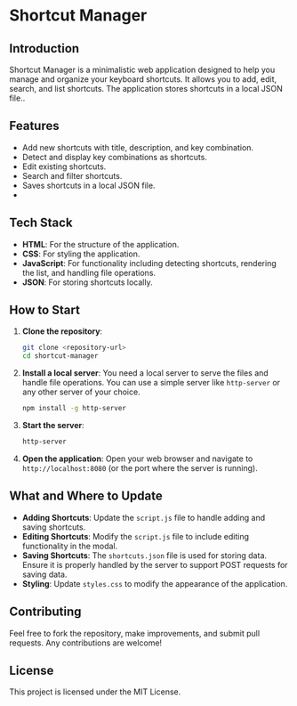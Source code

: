 # Shortcut Manager

## Introduction

Shortcut Manager is a minimalistic web application designed to help you manage and organize your keyboard shortcuts. It allows you to add, edit, search, and list shortcuts. The application stores shortcuts in a local JSON file..

## Features

- Add new shortcuts with title, description, and key combination.
- Detect and display key combinations as shortcuts.
- Edit existing shortcuts.
- Search and filter shortcuts.
- Saves shortcuts in a local JSON file.
- 

## Tech Stack

- **HTML**: For the structure of the application.
- **CSS**: For styling the application.
- **JavaScript**: For functionality including detecting shortcuts, rendering the list, and handling file operations.
- **JSON**: For storing shortcuts locally.

## How to Start

1. **Clone the repository**:

    ```sh
    git clone <repository-url>
    cd shortcut-manager
    ```

2. **Install a local server**: 
   You need a local server to serve the files and handle file operations. You can use a simple server like `http-server` or any other server of your choice.

    ```sh
    npm install -g http-server
    ```

3. **Start the server**:

    ```sh
    http-server
    ```

4. **Open the application**: Open your web browser and navigate to `http://localhost:8080` (or the port where the server is running).

## What and Where to Update

- **Adding Shortcuts**: Update the `script.js` file to handle adding and saving shortcuts.
- **Editing Shortcuts**: Modify the `script.js` file to include editing functionality in the modal.
- **Saving Shortcuts**: The `shortcuts.json` file is used for storing data. Ensure it is properly handled by the server to support POST requests for saving data.
- **Styling**: Update `styles.css` to modify the appearance of the application.

## Contributing

Feel free to fork the repository, make improvements, and submit pull requests. Any contributions are welcome!

## License

This project is licensed under the MIT License.

